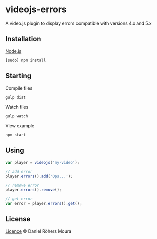 # videojs-errors

A video.js plugin to display errors compatible with versions 4.x and 5.x

## Installation
[Node.js](https://nodejs.org)
```bash
[sudo] npm install
```

## Starting

Compile files
```bash
gulp dist
```

Watch files
```bash
gulp watch
```

View example
```bash
npm start
```

## Using
```js
var player = videojs('my-video');

// add error
player.errors().add('Ops...');

// remove error
player.errors().remove();

// get error
var error = player.errors().get();
```

## License

[Licence](https://github.com/danielrohers/videojs-errors/blob/master/LICENSE) © Daniel Röhers Moura
